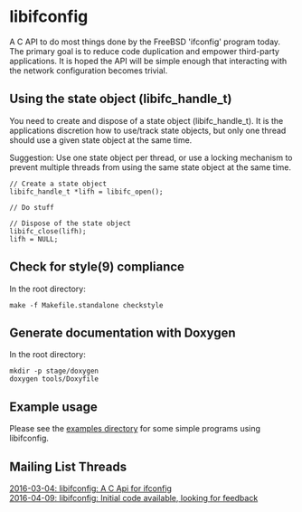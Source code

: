 # libifconfig
A C API to do most things done by the FreeBSD 'ifconfig' program today. The primary goal is to reduce code duplication and empower third-party applications. It is hoped the API will be simple enough that interacting with the network configuration becomes trivial.

## Using the state object (libifc_handle_t)
You need to create and dispose of a state object (libifc_handle_t).
It is the applications discretion how to use/track state objects,
but only one thread should use a given state object at the same time.

Suggestion: Use one state object per thread, or use a locking mechanism
to prevent multiple threads from using the same state object at the same time.

```
// Create a state object
libifc_handle_t *lifh = libifc_open();

// Do stuff

// Dispose of the state object
libifc_close(lifh);
lifh = NULL;
```

## Check for style(9) compliance
In the root directory:
```
make -f Makefile.standalone checkstyle
```

## Generate documentation with Doxygen
In the root directory:
```
mkdir -p stage/doxygen
doxygen tools/Doxyfile
```

## Example usage
Please see the [examples directory](examples/) for some simple programs using libifconfig.

## Mailing List Threads
[2016-03-04: libifconfig: A C Api for ifconfig](https://lists.freebsd.org/pipermail/freebsd-net/2016-March/044837.html)  
[2016-04-09: libifconfig: Initial code available, looking for feedback](https://lists.freebsd.org/pipermail/freebsd-net/2016-April/045022.html)
